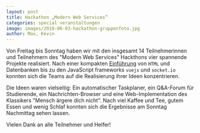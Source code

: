 ```yaml
---
layout: post
title: Hackathon „Modern Web Services”
categories: special veranstaltungen
image: images/2018-06-03-hackathon-gruppenfoto.jpg
author: Max, Kevin
---
```


Von Freitag bis Sonntag haben wir mit den insgesamt 14 Teilnehmerinnen und Teilnehmern des
"Modern Web Services" Hackthons vier spannende Projekte realisiert.
Nach einer kompakten [Einführung](https://github.com/pep-dortmund/web-hackathon-tutorial)
von `HTML` und Datenbanken bis zu den JavaScript
frameworks `vuejs` und `socket.io` konnten sich die Teams auf die Realisierung
ihrer Ideen konzentrieren.

Die Ideen waren vielseitig: Ein automatischer Taskplaner,
ein Q&A-Forum für Studierende, ein Nachrichten-Browser und eine Web-Implementation
des Klassikers "Mensch ärgere dich nicht".
Nach viel Kaffee und Tee, gutem Essen und wenig Schlaf konnten sich die Ergebnisse
am Sonntag Nachmittag sehen lassen.

Vielen Dank an alle Teilnehmer und Helfer!
